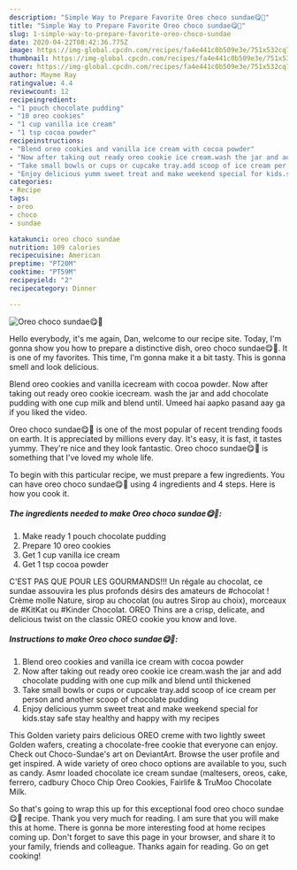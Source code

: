 ```yaml
---
description: "Simple Way to Prepare Favorite Oreo choco sundae😋🌹"
title: "Simple Way to Prepare Favorite Oreo choco sundae😋🌹"
slug: 1-simple-way-to-prepare-favorite-oreo-choco-sundae
date: 2020-04-22T08:42:36.775Z
image: https://img-global.cpcdn.com/recipes/fa4e441c0b509e3e/751x532cq70/oreo-choco-sundae😋🌹-recipe-main-photo.jpg
thumbnail: https://img-global.cpcdn.com/recipes/fa4e441c0b509e3e/751x532cq70/oreo-choco-sundae😋🌹-recipe-main-photo.jpg
cover: https://img-global.cpcdn.com/recipes/fa4e441c0b509e3e/751x532cq70/oreo-choco-sundae😋🌹-recipe-main-photo.jpg
author: Mayme Ray
ratingvalue: 4.4
reviewcount: 12
recipeingredient:
- "1 pouch chocolate pudding"
- "10 oreo cookies"
- "1 cup vanilla ice cream"
- "1 tsp cocoa powder"
recipeinstructions:
- "Blend oreo cookies and vanilla ice cream with cocoa powder"
- "Now after taking out ready oreo cookie ice cream.wash the jar and add chocolate pudding with one cup milk and blend until thickened"
- "Take small bowls or cups or cupcake tray.add scoop of ice cream per person and another scoop of chocolate pudding"
- "Enjoy delicious yumm sweet treat and make weekend special for kids.stay safe stay healthy and happy with my recipes"
categories:
- Recipe
tags:
- oreo
- choco
- sundae

katakunci: oreo choco sundae 
nutrition: 109 calories
recipecuisine: American
preptime: "PT20M"
cooktime: "PT59M"
recipeyield: "2"
recipecategory: Dinner

---
```



![Oreo choco sundae😋🌹](https://img-global.cpcdn.com/recipes/fa4e441c0b509e3e/751x532cq70/oreo-choco-sundae😋🌹-recipe-main-photo.jpg)

Hello everybody, it's me again, Dan, welcome to our recipe site. Today, I'm gonna show you how to prepare a distinctive dish, oreo choco sundae😋🌹. It is one of my favorites. This time, I'm gonna make it a bit tasty. This is gonna smell and look delicious.

Blend oreo cookies and vanilla icecream with cocoa powder. Now after taking out ready oreo cookie icecream. wash the jar and add chocolate pudding with one cup milk and blend until. Umeed hai aapko pasand aay ga if you liked the video.

Oreo choco sundae😋🌹 is one of the most popular of recent trending foods on earth. It is appreciated by millions every day. It's easy, it is fast, it tastes yummy. They're nice and they look fantastic. Oreo choco sundae😋🌹 is something that I've loved my whole life.


To begin with this particular recipe, we must prepare a few ingredients. You can have oreo choco sundae😋🌹 using 4 ingredients and 4 steps. Here is how you cook it.

##### The ingredients needed to make Oreo choco sundae😋🌹:

1. Make ready 1 pouch chocolate pudding
1. Prepare 10 oreo cookies
1. Get 1 cup vanilla ice cream
1. Get 1 tsp cocoa powder


C&#39;EST PAS QUE POUR LES GOURMANDS!!! Un régale au chocolat, ce sundae assouvira les plus profonds désirs des amateurs de #chocolat ! Crème molle Nature, sirop au chocolat (ou autres Sirop au choix), morceaux de #KitKat ou #Kinder Chocolat. OREO Thins are a crisp, delicate, and delicious twist on the classic OREO cookie you know and love. 

##### Instructions to make Oreo choco sundae😋🌹:

1. Blend oreo cookies and vanilla ice cream with cocoa powder
1. Now after taking out ready oreo cookie ice cream.wash the jar and add chocolate pudding with one cup milk and blend until thickened
1. Take small bowls or cups or cupcake tray.add scoop of ice cream per person and another scoop of chocolate pudding
1. Enjoy delicious yumm sweet treat and make weekend special for kids.stay safe stay healthy and happy with my recipes


This Golden variety pairs delicious OREO creme with two lightly sweet Golden wafers, creating a chocolate-free cookie that everyone can enjoy. Check out Choco-Sundae&#39;s art on DeviantArt. Browse the user profile and get inspired. A wide variety of oreo choco options are available to you, such as candy. Asmr loaded chocolate ice cream sundae (maltesers, oreos, cake, ferrero, cadbury Choco Chip Oreo Cookies, Fairlife &amp; TruMoo Chocolate Milk. 

So that's going to wrap this up for this exceptional food oreo choco sundae😋🌹 recipe. Thank you very much for reading. I am sure that you will make this at home. There is gonna be more interesting food at home recipes coming up. Don't forget to save this page in your browser, and share it to your family, friends and colleague. Thanks again for reading. Go on get cooking!
